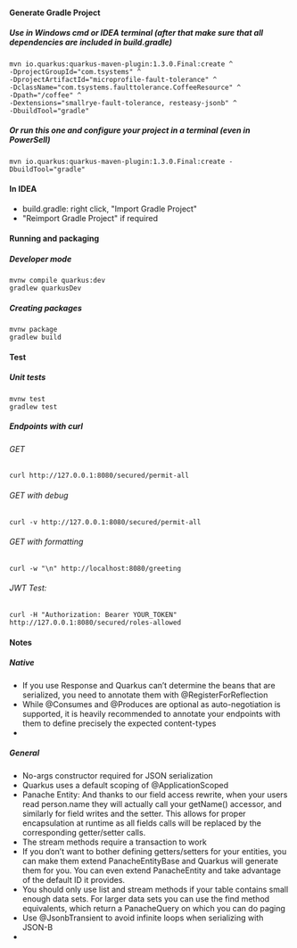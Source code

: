 #### Generate Gradle Project
##### Use in Windows cmd or IDEA terminal (after that make sure that all dependencies are included in build.gradle)
```
mvn io.quarkus:quarkus-maven-plugin:1.3.0.Final:create ^
-DprojectGroupId="com.tsystems" ^
-DprojectArtifactId="microprofile-fault-tolerance" ^
-DclassName="com.tsystems.faulttolerance.CoffeeResource" ^
-Dpath="/coffee" ^
-Dextensions="smallrye-fault-tolerance, resteasy-jsonb" ^
-DbuildTool="gradle"
```
##### Or run this one and configure your project in a terminal (even in PowerSell)
```
mvn io.quarkus:quarkus-maven-plugin:1.3.0.Final:create -DbuildTool="gradle"
```

#### In IDEA
* build.gradle: right click, "Import Gradle Project"
* "Reimport Gradle Project" if required

#### Running and packaging
##### Developer mode
	mvnw compile quarkus:dev
	gradlew quarkusDev
##### Creating packages
	mvnw package
	gradlew build

#### Test
##### Unit tests
    mvnw test
    gradlew test
##### Endpoints with curl
###### GET
	curl http://127.0.0.1:8080/secured/permit-all
###### GET with debug
	curl -v http://127.0.0.1:8080/secured/permit-all
###### GET with formatting	
	curl -w "\n" http://localhost:8080/greeting
###### JWT Test:	
	curl -H "Authorization: Bearer YOUR_TOKEN" http://127.0.0.1:8080/secured/roles-allowed

#### Notes
##### Native
* If you use Response and Quarkus can’t determine the beans that are serialized, you need to annotate them with @RegisterForReflection
* While @Consumes and @Produces are optional as auto-negotiation is supported, it is heavily recommended to annotate your endpoints with them to define precisely the expected content-types
* 
##### General
* No-args constructor required for JSON serialization
* Quarkus uses a default scoping of @ApplicationScoped
* Panache Entity: And thanks to our field access rewrite, when your users read person.name they will actually call your getName() accessor, and similarly for field writes and the setter. This allows for proper encapsulation at runtime as all fields calls will be replaced by the corresponding getter/setter calls.
* The stream methods require a transaction to work
* If you don’t want to bother defining getters/setters for your entities, you can make them extend PanacheEntityBase and Quarkus will generate them for you. You can even extend PanacheEntity and take advantage of the default ID it provides.
* You should only use list and stream methods if your table contains small enough data sets. For larger data sets you can use the find method equivalents, which return a PanacheQuery on which you can do paging
* Use @JsonbTransient to avoid infinite loops when serializing with JSON-B
* 